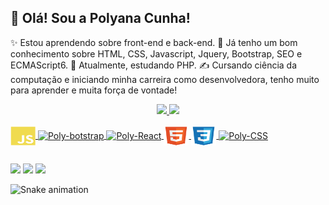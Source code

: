 ## 👋 Olá! Sou a Polyana Cunha!
✨ Estou aprendendo sobre front-end e back-end. 
🌻 Já tenho um bom conhecimento sobre HTML, CSS, Javascript, Jquery, Bootstrap, SEO e ECMAScript6.
🥰 Atualmente, estudando PHP.
✍ Cursando ciência da computação e iniciando minha carreira como desenvolvedora, tenho muito para aprender e muita força de vontade!

<div align="center">
  <a href="https://github.com/polyanacunha">
  <img height="180em" src="https://github-readme-stats.vercel.app/api?username=polyanacunha&show_icons=true&theme=synthwave&include_all_commits=true&count_private=true"/>
  <img height="180em"  src="https://github-readme-stats.vercel.app/api/top-langs/?username=polyanacunha&layout=compact&langs_count=7&theme=synthwave"/>
</div>
  
  <div style="display: inline_block"><br>
  <img align="center" alt="Poly-Js" height="30" width="40" src="https://raw.githubusercontent.com/devicons/devicon/master/icons/javascript/javascript-plain.svg">
  <img align="center" alt="Poly-botstrap" height="30" width="40" src="https://cdn.jsdelivr.net/gh/devicons/devicon/icons/bootstrap/bootstrap-plain-wordmark.svg">
  <img align="center" alt="Poly-React" height="30" width="40"  src="https://cdn.jsdelivr.net/gh/devicons/devicon/icons/php/php-original.svg">
  <img align="center" alt="Poly-HTML" height="30" width="40" src="https://raw.githubusercontent.com/devicons/devicon/master/icons/html5/html5-original.svg">
  <img align="center" alt="Poly-CSS" height="30" width="40" src="https://raw.githubusercontent.com/devicons/devicon/master/icons/css3/css3-original.svg">
  <img align="center" alt="Poly-CSS" height="30" width="40"  src="https://cdn.jsdelivr.net/gh/devicons/devicon/icons/jquery/jquery-original.svg">
</div>
  
   ##
 
<div> 
  <a href="https://www.instagram.com/polycunha_/" target="_blank"><img src="https://img.shields.io/badge/-Instagram-%23E4405F?style=for-the-badge&logo=instagram&logoColor=white" target="_blank"></a>
  <a href = "mailto:polyanacunha10@gmail.com"><img src="https://img.shields.io/badge/-Gmail-%23333?style=for-the-badge&logo=gmail&logoColor=white" target="_blank"></a>
  <a href="https://www.linkedin.com/in/polyana-cunha-795b871b7/" target="_blank"><img src="https://img.shields.io/badge/-LinkedIn-%230077B5?style=for-the-badge&logo=linkedin&logoColor=white" target="_blank"></a> 
 
  ![Snake animation](https://github.com/polyanacunha/polyanacunha/blob/output/github-contribution-grid-snake.svg)
 
</div>

